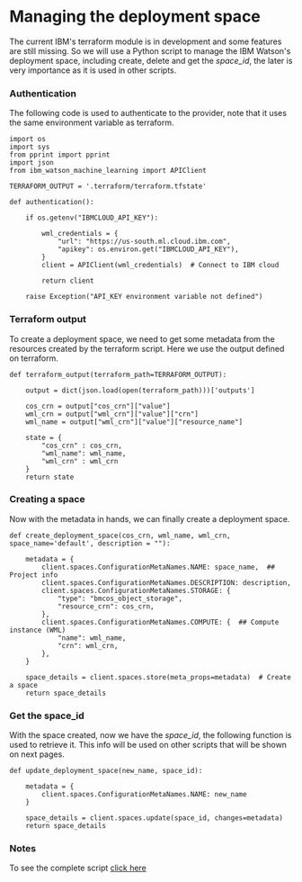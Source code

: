 # Managing the deployment space

The current IBM's terraform module is in development and some features are still missing. So we will use a Python script to manage the IBM Watson's deployment space, including create, delete and get the *space_id*, the later is very importance as it is used in other scripts.

### Authentication

The following code is used to authenticate to the provider, note that it uses the same environment variable as terraform.
```
import os
import sys
from pprint import pprint
import json
from ibm_watson_machine_learning import APIClient

TERRAFORM_OUTPUT = '.terraform/terraform.tfstate'

def authentication():

    if os.getenv("IBMCLOUD_API_KEY"):

        wml_credentials = {
            "url": "https://us-south.ml.cloud.ibm.com",
            "apikey": os.environ.get("IBMCLOUD_API_KEY"),
        }
        client = APIClient(wml_credentials)  # Connect to IBM cloud

        return client

    raise Exception("API_KEY environment variable not defined")
```

### Terraform output

To create a deployment space, we need to get some metadata from the resources created by the terraform script. Here we use the output defined on terraform.

```
def terraform_output(terraform_path=TERRAFORM_OUTPUT):

    output = dict(json.load(open(terraform_path)))['outputs']
    
    cos_crn = output["cos_crn"]["value"]
    wml_crn = output["wml_crn"]["value"]["crn"]
    wml_name = output["wml_crn"]["value"]["resource_name"]
    
    state = {
        "cos_crn" : cos_crn,
        "wml_name": wml_name,
        "wml_crn" : wml_crn
    }
    return state
```

### Creating a space

Now with the metadata in hands, we can finally create a deployment space.

```
def create_deployment_space(cos_crn, wml_name, wml_crn, space_name='default', description = ""):

    metadata = { 
        client.spaces.ConfigurationMetaNames.NAME: space_name,  ## Project info
        client.spaces.ConfigurationMetaNames.DESCRIPTION: description,
        client.spaces.ConfigurationMetaNames.STORAGE: {
            "type": "bmcos_object_storage",
            "resource_crn": cos_crn,
        },
        client.spaces.ConfigurationMetaNames.COMPUTE: {  ## Compute instance (WML)
            "name": wml_name,
            "crn": wml_crn,
        },
    }

    space_details = client.spaces.store(meta_props=metadata)  # Create a space
    return space_details
```

### Get the space_id

With the space created, now we have the *space_id*, the following function is used to retrieve it. This info will be used on other scripts that will be shown on next pages.

```
def update_deployment_space(new_name, space_id):

    metadata = {
        client.spaces.ConfigurationMetaNames.NAME: new_name
    }

    space_details = client.spaces.update(space_id, changes=metadata)
    return space_details
```


### Notes

To see the complete script [click here](https://github.com/MLOPsStudyGroup/dvc-gitactions/blob/master/.infra/datapak_manage.py)